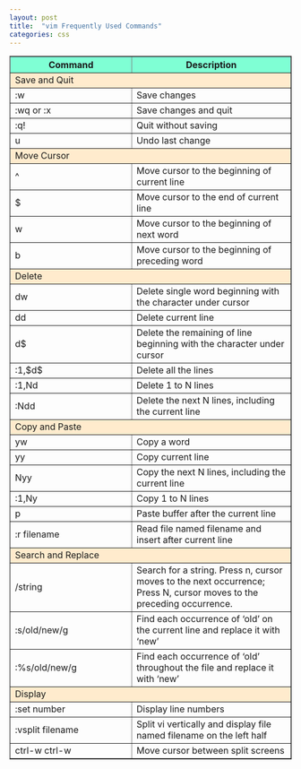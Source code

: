 ```yaml
---
layout: post
title:  "vim Frequently Used Commands"
categories: css
---
```


<table border="1" cellspacing="0" cellpadding="5">
	<tr bgcolor="7FFFD4">
		<th width="200">Command</th>
		<th>Description</th>
	</tr>
	<tr>
		<td colspan="2" bgcolor="FFEBCD">Save and Quit</td>
	</tr>
	<tr>
		<td>:w</td>
		<td>Save changes</td>
	</tr>
	<tr>
		<td>:wq   or   :x</td>
		<td>Save changes and quit</td>
	</tr>
	<tr>
		<td>:q!</td>
		<td>Quit without saving</td>
	</tr>
	<tr>
		<td>u</td>
		<td>Undo last change</td>
	</tr>
	<tr>
		<td colspan="2" bgcolor="FFEBCD">Move Cursor</td>
	</tr>
	<tr>
		<td>^</td>
		<td>Move cursor to the beginning of current line</td>
	</tr>
	<tr>
		<td>$</td>
		<td>Move cursor to the end of current line</td>
	</tr>
	<tr>
		<td>w</td>
		<td>Move cursor to the beginning of next word</td>
	</tr>
	<tr>
		<td>b</td>
		<td>Move cursor to the beginning of preceding word</td>
	</tr>
	<tr>
		<td colspan="2" bgcolor="FFEBCD">Delete</td>
	</tr>
	<tr>
		<td>dw</td>
		<td>Delete single word beginning with the character under cursor</td>
	</tr>
	<tr>
		<td>dd</td>
		<td>Delete current line</td>
	</tr>
	<tr>
		<td>d$</td>
		<td>Delete the remaining of line beginning with the character under cursor</td>
	</tr>
	<tr>
		<td>:1,$d$</td>
		<td>Delete all the lines</td>
	</tr>
	<tr>
		<td>:1,Nd</td>
		<td>Delete 1 to N lines</td>
	</tr>
	<tr>
		<td>:Ndd</td>
		<td>Delete the next N lines, including the current line</td>
	</tr>
	<tr>
		<td colspan="2" bgcolor="FFEBCD">Copy and Paste</td>
	</tr>
	<tr>
		<td>yw</td>
		<td>Copy a word</td>
	</tr>
	<tr>
		<td>yy</td>
		<td>Copy current line</td>
	</tr>
	<tr>
		<td>Nyy</td>
		<td>Copy the next N lines, including the current line</td>
	</tr>
	<tr>
		<td>:1,Ny</td>
		<td>Copy 1 to N lines</td>
	</tr>
	<tr>
		<td>p</td>
		<td>Paste buffer after the current line</td>
	</tr>
	<tr>
		<td>:r filename</td>
		<td>Read file named filename and insert after current line</td>
	</tr>
	<tr>
		<td colspan="2" bgcolor="FFEBCD">Search and Replace</td>
	</tr>
	<tr>
		<td>/string</td>
		<td>Search for a string. Press n, cursor moves to the next occurrence; Press N, cursor moves to the preceding occurrence.</td>
	</tr>
	<tr>
		<td>:s/old/new/g</td>
		<td>Find each occurrence of ‘old’ on the current line and replace it with ‘new’</td>
	</tr>
	<tr>
		<td>:%s/old/new/g</td>
		<td>Find each occurrence of ‘old’ throughout the file and replace it with ‘new’</td>
	</tr>
	<tr>
		<td colspan="2" bgcolor="FFEBCD">Display</td>
	</tr>
	<tr>
		<td>:set number</td>
		<td>Display line numbers</td>
	</tr>
	<tr>
		<td>:vsplit filename</td>
		<td>Split vi vertically and display file named filename on the left half</td>
	</tr>
	<tr>
		<td>ctrl-w ctrl-w</td>
		<td>Move cursor between split screens</td>
	</tr>
</table>